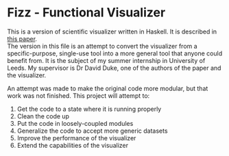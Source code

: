 Fizz - Functional Visualizer
============================

This is a version of scientific visualizer written in Haskell. It is described in [this paper](http://dl.acm.org/citation.cfm?id=1506057 "Huge Data but Small Programs").  
The version in this file is an attempt to convert the visualizer from a specific-purpose, single-use tool into a more general tool that anyone could benefit from. It is the subject of my summer internship in University of Leeds. My supervisor is Dr David Duke, one of the authors of the paper and the visualizer.  

An attempt was made to make the original code more modular, but that work was not finished. This project will attempt to:

1. Get the code to a state where it is running properly
2. Clean the code up
3. Put the code in loosely-coupled modules
4. Generalize the code to accept more generic datasets
5. Improve the performance of the visualizer
6. Extend the capabilities of the visualizer
